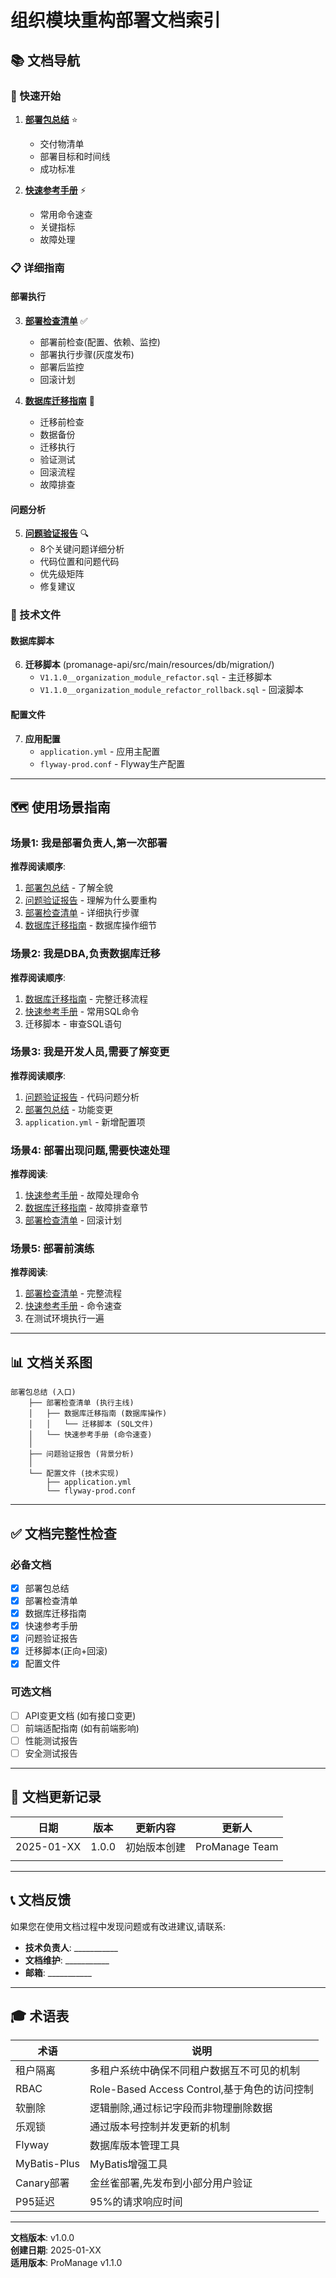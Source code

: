 # 组织模块重构部署文档索引

## 📚 文档导航

### 🎯 快速开始
1. **[部署包总结](./DEPLOYMENT_PACKAGE_SUMMARY.md)** ⭐ 
   - 交付物清单
   - 部署目标和时间线
   - 成功标准

2. **[快速参考手册](./DEPLOYMENT_QUICK_REFERENCE.md)** ⚡
   - 常用命令速查
   - 关键指标
   - 故障处理

### 📋 详细指南

#### 部署执行
3. **[部署检查清单](./DEPLOYMENT_CHECKLIST.md)** ✅
   - 部署前检查(配置、依赖、监控)
   - 部署执行步骤(灰度发布)
   - 部署后监控
   - 回滚计划

4. **[数据库迁移指南](./DATABASE_MIGRATION_GUIDE.md)** 💾
   - 迁移前检查
   - 数据备份
   - 迁移执行
   - 验证测试
   - 回滚流程
   - 故障排查

#### 问题分析
5. **[问题验证报告](./ORGANIZATION_MODULE_ISSUES_VERIFICATION.md)** 🔍
   - 8个关键问题详细分析
   - 代码位置和问题代码
   - 优先级矩阵
   - 修复建议

### 📁 技术文件

#### 数据库脚本
6. **迁移脚本** (promanage-api/src/main/resources/db/migration/)
   - `V1.1.0__organization_module_refactor.sql` - 主迁移脚本
   - `V1.1.0__organization_module_refactor_rollback.sql` - 回滚脚本

#### 配置文件
7. **应用配置**
   - `application.yml` - 应用主配置
   - `flyway-prod.conf` - Flyway生产配置

---

## 🗺️ 使用场景指南

### 场景1: 我是部署负责人,第一次部署
**推荐阅读顺序**:
1. [部署包总结](./DEPLOYMENT_PACKAGE_SUMMARY.md) - 了解全貌
2. [问题验证报告](./ORGANIZATION_MODULE_ISSUES_VERIFICATION.md) - 理解为什么要重构
3. [部署检查清单](./DEPLOYMENT_CHECKLIST.md) - 详细执行步骤
4. [数据库迁移指南](./DATABASE_MIGRATION_GUIDE.md) - 数据库操作细节

### 场景2: 我是DBA,负责数据库迁移
**推荐阅读顺序**:
1. [数据库迁移指南](./DATABASE_MIGRATION_GUIDE.md) - 完整迁移流程
2. [快速参考手册](./DEPLOYMENT_QUICK_REFERENCE.md) - 常用SQL命令
3. 迁移脚本 - 审查SQL语句

### 场景3: 我是开发人员,需要了解变更
**推荐阅读顺序**:
1. [问题验证报告](./ORGANIZATION_MODULE_ISSUES_VERIFICATION.md) - 代码问题分析
2. [部署包总结](./DEPLOYMENT_PACKAGE_SUMMARY.md) - 功能变更
3. `application.yml` - 新增配置项

### 场景4: 部署出现问题,需要快速处理
**推荐阅读**:
1. [快速参考手册](./DEPLOYMENT_QUICK_REFERENCE.md) - 故障处理命令
2. [数据库迁移指南](./DATABASE_MIGRATION_GUIDE.md) - 故障排查章节
3. [部署检查清单](./DEPLOYMENT_CHECKLIST.md) - 回滚计划

### 场景5: 部署前演练
**推荐阅读**:
1. [部署检查清单](./DEPLOYMENT_CHECKLIST.md) - 完整流程
2. [快速参考手册](./DEPLOYMENT_QUICK_REFERENCE.md) - 命令速查
3. 在测试环境执行一遍

---

## 📊 文档关系图

```
部署包总结 (入口)
    ├── 部署检查清单 (执行主线)
    │   ├── 数据库迁移指南 (数据库操作)
    │   │   └── 迁移脚本 (SQL文件)
    │   └── 快速参考手册 (命令速查)
    │
    ├── 问题验证报告 (背景分析)
    │
    └── 配置文件 (技术实现)
        ├── application.yml
        └── flyway-prod.conf
```

---

## ✅ 文档完整性检查

### 必备文档
- [x] 部署包总结
- [x] 部署检查清单
- [x] 数据库迁移指南
- [x] 快速参考手册
- [x] 问题验证报告
- [x] 迁移脚本(正向+回滚)
- [x] 配置文件

### 可选文档
- [ ] API变更文档 (如有接口变更)
- [ ] 前端适配指南 (如有前端影响)
- [ ] 性能测试报告
- [ ] 安全测试报告

---

## 🔄 文档更新记录

| 日期 | 版本 | 更新内容 | 更新人 |
|------|------|----------|--------|
| 2025-01-XX | 1.0.0 | 初始版本创建 | ProManage Team |
| | | | |

---

## 📞 文档反馈

如果您在使用文档过程中发现问题或有改进建议,请联系:
- **技术负责人**: ___________
- **文档维护**: ___________
- **邮箱**: ___________

---

## 🎓 术语表

| 术语 | 说明 |
|------|------|
| 租户隔离 | 多租户系统中确保不同租户数据互不可见的机制 |
| RBAC | Role-Based Access Control,基于角色的访问控制 |
| 软删除 | 逻辑删除,通过标记字段而非物理删除数据 |
| 乐观锁 | 通过版本号控制并发更新的机制 |
| Flyway | 数据库版本管理工具 |
| MyBatis-Plus | MyBatis增强工具 |
| Canary部署 | 金丝雀部署,先发布到小部分用户验证 |
| P95延迟 | 95%的请求响应时间 |

---

**文档版本**: v1.0.0  
**创建日期**: 2025-01-XX  
**适用版本**: ProManage v1.1.0

